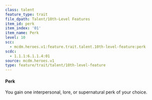 ```yaml
---
class: talent
feature_type: trait
file_dpath: Talent/10th-Level Features
item_id: perk
item_index: '01'
item_name: Perk
level: 10
scc:
  - mcdm.heroes.v1:feature.trait.talent.10th-level-feature:perk
scdc:
  - 1.1.1:6.1.1.4:01
source: mcdm.heroes.v1
type: feature/trait/talent/10th-level-feature
---
```


#### Perk

You gain one interpersonal, lore, or supernatural perk of your choice.
